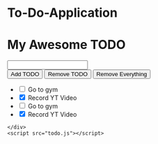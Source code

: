 # To-Do-Application

<!DOCTYPE html>
<html lang="en">

<head>
    <meta charset="UTF-8">
    <meta http-equiv="X-UA-Compatible" content="IE=edge">
    <meta name="viewport" content="width=device-width, initial-scale=1.0">
    <link rel="stylesheet" href="style.css">
    <title>Simple Todo Appplication</title>
</head>

<body>
    <div id="container">
        <div class="controls">
            <h1>My Awesome TODO</h1>
            <input type="text" id="input"><br>
            <button type="button" id="add">Add TODO</button>
            <button type="button" id="remove">Remove TODO</button>
            <button type="button" id="removeall">Remove Everything</button>
        </div>
        <ul id="list">
            <li class="mycheck">
                <input type="checkbox" name="" id="check">
                <label>Go to gym</label>
            </li>
            <li class="mycheck">
                <input type="checkbox" name="" id="check" checked>
                <label>Record YT Video</label>
            </li>
            <li class="mycheck">
                <input type="checkbox" name="" id="check">
                <label>Go to gym</label>
            </li>
            <li class="mycheck">
                <input type="checkbox" name="" id="check" checked>
                <label>Record YT Video</label>
            </li>
        </ul>

    </div>
    <script src="todo.js"></script>

</body>

</html>
